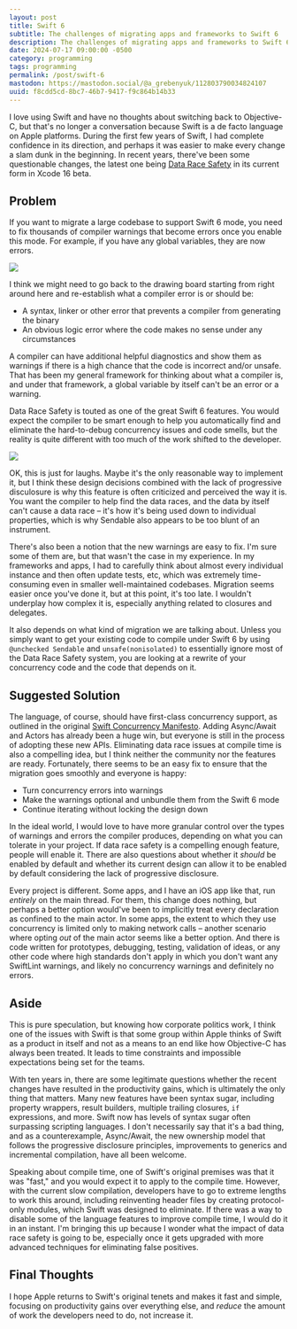 ```yaml
---
layout: post
title: Swift 6
subtitle: The challenges of migrating apps and frameworks to Swift 6
description: The challenges of migrating apps and frameworks to Swift 6
date: 2024-07-17 09:00:00 -0500
category: programming
tags: programming
permalink: /post/swift-6
mastodon: https://mastodon.social/@a_grebenyuk/112803790034824107
uuid: f8cdd5cd-8bc7-46b7-9417-f9c864b14b33
---
```


I love using Swift and have no thoughts about switching back to Objective-C, but that's no longer a conversation because Swift is a de facto language on Apple platforms. During the first few years of Swift, I had complete confidence in its direction, and perhaps it was easier to make every change a slam dunk in the beginning. In recent years, there've been some questionable changes, the latest one being [Data Race Safety](https://www.swift.org/migration/documentation/swift-6-concurrency-migration-guide/dataracesafety/) in its current form in Xcode 16 beta.

## Problem

If you want to migrate a large codebase to support Swift 6 mode, you need to fix thousands of compiler warnings that become errors once you enable this mode. For example, if you have any global variables, they are now errors.

<img class="NewScreenshot" src="/images/posts/swift-6/variable-error.png">

I think we might need to go back to the drawing board starting from right around here and re-establish what a compiler error is or should be:

- A syntax, linker or other error that prevents a compiler from generating the binary
- An obvious logic error where the code makes no sense under any circumstances

A compiler can have additional helpful diagnostics and show them as warnings if there is a high chance that the code is incorrect and/or unsafe. That has been my general framework for thinking about what a compiler is, and under that framework, a global variable by itself can't be an error or a warning.

Data Race Safety is touted as one of the great Swift 6 features. You would expect the compiler to be smart enough to help you automatically find and eliminate the hard-to-debug concurrency issues and code smells, but the reality is quite different with too much of the work shifted to the developer.

<img class="NewScreenshot" src="/images/posts/swift-6/expectation-vs-reality.jpg">
 
OK, this is just for laughs. Maybe it's the only reasonable way to implement it, but I think these design decisions combined with the lack of progressive disculosure is why this feature is often criticized and perceived the way it is. You want the compiler to help find the data races, and the data by itself can't cause a data race – it's how it's being used down to individual properties, which is why Sendable also appears to be too blunt of an instrument.

There's also been a notion that the new warnings are easy to fix. I'm sure some of them are, but that wasn't the case in my experience. In my frameworks and apps, I had to carefully think about almost every individual instance and then often update tests, etc, which was extremely time-consuming even in smaller well-maintained codebases. Migration seems easier once you've done it, but at this point, it's too late. I wouldn't underplay how complex it is, especially anything related to closures and delegates.

It also depends on what kind of migration we are talking about. Unless you simply want to get your existing code to compile under Swift 6 by using `@unchecked Sendable` and `unsafe(nonisolated)` to essentially ignore most of the Data Race Safety system, you are looking at a rewrite of your concurrency code and the code that depends on it.

## Suggested Solution

The language, of course, should have first-class concurrency support, as outlined in the original [Swift Concurrency Manifesto](https://gist.github.com/lattner/31ed37682ef1576b16bca1432ea9f782). Adding Async/Await and Actors has already been a huge win, but everyone is still in the process of adopting these new APIs. Eliminating data race issues at compile time is also a compelling idea, but I think neither the community nor the features are ready. Fortunately, there seems to be an easy fix to ensure that the migration goes smoothly and everyone is happy:

- Turn concurrency errors into warnings
- Make the warnings optional and unbundle them from the Swift 6 mode
- Continue iterating without locking the design down

In the ideal world, I would love to have more granular control over the types of warnings and errors the compiler produces, depending on what you can tolerate in your project. If data race safety is a compelling enough feature, people will enable it. There are also questions about whether it _should_ be enabled by default and whether its current design can allow it to be enabled by default considering the lack of progressive disclosure.

Every project is different. Some apps, and I have an iOS app like that, run _entirely_ on the main thread. For them, this change does nothing, but perhaps a better option would've been to implicitly treat every declaration as confined to the main actor. In some apps, the extent to which they use concurrency is limited only to making network calls – another scenario where opting _out_ of the main actor seems like a better option. And there is code written for prototypes, debugging, testing, validation of ideas, or any other code where high standards don't apply in which you don't want any SwiftLint warnings, and likely no concurrency warnings and definitely no errors.

## Aside

This is pure speculation, but knowing how corporate politics work, I think one of the issues with Swift is that some group within Apple thinks of Swift as a product in itself and not as a means to an end like how Objective-C has always been treated. It leads to time constraints and impossible expectations being set for the teams.

With ten years in, there are some legitimate questions whether the recent changes have resulted in the productivity gains, which is ultimately the only thing that matters. Many new features have been syntax sugar, including property wrappers, result builders, multiple trailing closures, `if` expressions, and more. Swift now has levels of syntax sugar often surpassing scripting languages. I don't necessarily say that it's a bad thing, and as a counterexample, Async/Await, the new ownership model that follows the progressive disclosure principles, improvements to generics and incremental compilation, have all been welcome.

Speaking about compile time, one of Swift's original premises was that it was "fast," and you would expect it to apply to the compile time. However, with the current slow compilation, developers have to go to extreme lengths to work this around, including reinventing header files by creating protocol-only modules, which Swift was designed to eliminate. If there was a way to disable some of the language features to improve compile time, I would do it in an instant. I'm bringing this up because I wonder what the impact of data race safety is going to be, especially once it gets upgraded with more advanced techniques for eliminating false positives.

## Final Thoughts

I hope Apple returns to Swift's original tenets and makes it fast and simple, focusing on productivity gains over everything else, and _reduce_ the amount of work the developers need to do, not increase it.